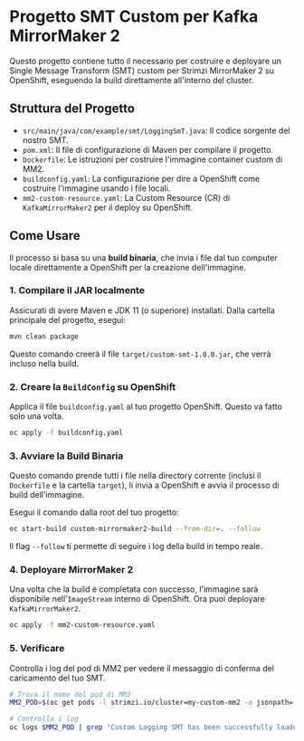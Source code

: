 # Progetto SMT Custom per Kafka MirrorMaker 2

Questo progetto contiene tutto il necessario per costruire e deployare un Single Message Transform (SMT) custom per Strimzi MirrorMaker 2 su OpenShift, eseguendo la build direttamente all'interno del cluster.

## Struttura del Progetto

* `src/main/java/com/example/smt/LoggingSmT.java`: Il codice sorgente del nostro SMT.
* `pom.xml`: Il file di configurazione di Maven per compilare il progetto.
* `Dockerfile`: Le istruzioni per costruire l'immagine container custom di MM2.
* `buildconfig.yaml`: La configurazione per dire a OpenShift come costruire l'immagine usando i file locali.
* `mm2-custom-resource.yaml`: La Custom Resource (CR) di `KafkaMirrorMaker2` per il deploy su OpenShift.

## Come Usare

Il processo si basa su una **build binaria**, che invia i file dal tuo computer locale direttamente a OpenShift per la creazione dell'immagine.

### 1. Compilare il JAR localmente

Assicurati di avere Maven e JDK 11 (o superiore) installati. Dalla cartella principale del progetto, esegui:

```sh
mvn clean package
```

Questo comando creerà il file `target/custom-smt-1.0.0.jar`, che verrà incluso nella build.

### 2. Creare la `BuildConfig` su OpenShift

Applica il file `buildconfig.yaml` al tuo progetto OpenShift. Questo va fatto solo una volta.

```sh
oc apply -f buildconfig.yaml
```

### 3. Avviare la Build Binaria

Questo comando prende tutti i file nella directory corrente (inclusi il `Dockerfile` e la cartella `target`), li invia a OpenShift e avvia il processo di build dell'immagine.

Esegui il comando dalla root del tuo progetto:

```sh
oc start-build custom-mirrormaker2-build --from-dir=. --follow
```

Il flag `--follow` ti permette di seguire i log della build in tempo reale.

### 4. Deployare MirrorMaker 2

Una volta che la build è completata con successo, l'immagine sarà disponibile nell'`ImageStream` interno di OpenShift. Ora puoi deployare `KafkaMirrorMaker2`.

```sh
oc apply -f mm2-custom-resource.yaml
```

### 5. Verificare

Controlla i log del pod di MM2 per vedere il messaggio di conferma del caricamento del tuo SMT.

```sh
# Trova il nome del pod di MM2
MM2_POD=$(oc get pods -l strimzi.io/cluster=my-custom-mm2 -o jsonpath='{.items[0].metadata.name}')

# Controlla i log
oc logs $MM2_POD | grep "Custom Logging SMT has been successfully loaded"
